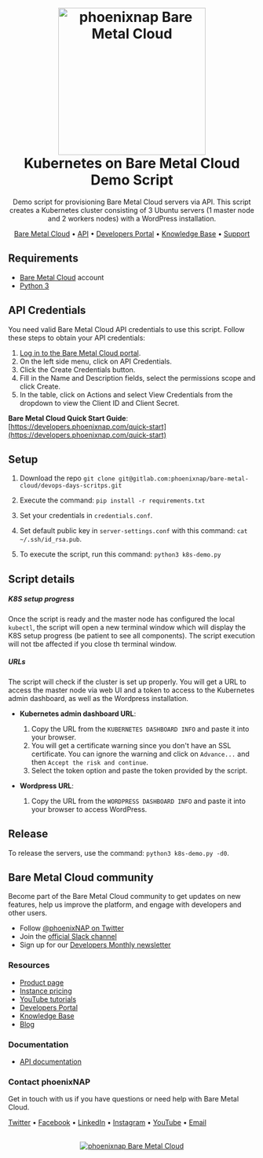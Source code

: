 <h1 align="center">
  <br>
  <a href="https://phoenixnap.com/bare-metal-cloud"><img src="https://user-images.githubusercontent.com/78744488/109779287-16da8600-7c06-11eb-81a1-97bf44983d33.png" alt="phoenixnap Bare Metal Cloud" width="300"></a>
  <br>
  Kubernetes on Bare Metal Cloud Demo Script
  <br>
</h1>

<p align="center">
Demo script for provisioning Bare Metal Cloud servers via API. This script creates a Kubernetes cluster consisting of 3 Ubuntu servers (1 master node and 2 workers nodes) with a WordPress installation.
</p>

<p align="center">
  <a href="https://phoenixnap.com/bare-metal-cloud">Bare Metal Cloud</a> •
  <a href="https://developers.phoenixnap.com/docs/bmc/1/overview">API</a> •
  <a href="https://developers.phoenixnap.com/">Developers Portal</a> •
  <a href="http://phoenixnap.com/kb">Knowledge Base</a> •
  <a href="https://developers.phoenixnap.com/support">Support</a>
</p>

## Requirements

- [Bare Metal Cloud](https://bmc.phoenixnap.com) account
- [Python 3](https://www.python.org/downloads/)

## API Credentials

You need valid Bare Metal Cloud API credentials to use this script. Follow these steps to obtain your API credentials:

1. [Log in to the Bare Metal Cloud portal](https://bmc.phoenixnap.com).
2. On the left side menu, click on API Credentials.
3. Click the Create Credentials button.
4. Fill in the Name and Description fields, select the permissions scope and click Create.
5. In the table, click on Actions and select View Credentials from the dropdown to view the Client ID and Client Secret.

**Bare Metal Cloud Quick Start Guide**: [https://developers.phoenixnap.com/quick-start](https://developers.phoenixnap.com/quick-start)

## Setup

1. Download the repo ```git clone git@gitlab.com:phoenixnap/bare-metal-cloud/devops-days-scritps.git```

2. Execute the command: ```pip install -r requirements.txt```

3. Set your credentials in ```credentials.conf```.

4. Set default public key in ```server-settings.conf``` with this command: ```cat ~/.ssh/id_rsa.pub```.

5. To execute the script, run this command: ```python3 k8s-demo.py```

## Script details

##### K8S setup progress 
Once the script is ready and the master node has configured the local ```kubectl```, the script will open a new terminal window which will display the K8S setup progress (be patient to see all components). The script execution will not tbe affected if you close th terminal window.

##### URLs
The script will check if the cluster is set up properly. You will get a URL to access the master node via web UI and a token to access to the Kubernetes admin dashboard, as well as the Wordpress installation.

- **Kubernetes admin dashboard URL**: 
    1. Copy the URL from the ```KUBERNETES DASHBOARD INFO``` and paste it into your browser.
    2. You will get a certificate warning since you don't have an SSL certificate. You can ignore the warning and click on ```Advance...``` and then ```Accept the risk and continue```.
    3. Select the token option and paste the token provided by the script.

- **Wordpress URL**: 
    1. Copy the URL from the ```WORDPRESS DASHBOARD INFO``` and paste it into your browser to access WordPress.

## Release

To release the servers, use the command: ```python3 k8s-demo.py -d0```.

## Bare Metal Cloud community

Become part of the Bare Metal Cloud community to get updates on new features, help us improve the platform, and engage with developers and other users.

- Follow [@phoenixNAP on Twitter](https://twitter.com/phoenixnap)
- Join the [official Slack channel](https://phoenixnap.slack.com)
- Sign up for our [Developers Monthly newsletter](https://phoenixnap.com/developers-monthly-newsletter)

### Resources

- [Product page](https://phoenixnap.com/bare-metal-cloud)
- [Instance pricing](https://phoenixnap.com/bare-metal-cloud/instances)
- [YouTube tutorials](https://www.youtube.com/watch?v=8TLsqgLDMN4&list=PLWcrQnFWd54WwkHM0oPpR1BrAhxlsy1Rc&ab_channel=PhoenixNAPGlobalITServices)
- [Developers Portal](https://developers.phoenixnap.com)
- [Knowledge Base](https://phoenixnap.com/kb)
- [Blog](https:/phoenixnap.com/blog)

### Documentation

- [API documentation](https://developers.phoenixnap.com/docs/bmc/1/overview)

### Contact phoenixNAP

Get in touch with us if you have questions or need help with Bare Metal Cloud.

<p align="left">
  <a href="https://twitter.com/phoenixNAP">Twitter</a> •
  <a href="https://www.facebook.com/phoenixnap">Facebook</a> •
  <a href="https://www.linkedin.com/company/phoenix-nap">LinkedIn</a> •
  <a href="https://www.instagram.com/phoenixnap">Instagram</a> •
  <a href="https://www.youtube.com/user/PhoenixNAPdatacenter">YouTube</a> •
  <a href="https://developers.phoenixnap.com/support">Email</a> 
</p>

<p align="center">
  <br>
  <a href="https://phoenixnap.com/bare-metal-cloud"><img src="https://user-images.githubusercontent.com/78744488/109779474-47222480-7c06-11eb-8ed6-91e28af3a79c.jpg" alt="phoenixnap Bare Metal Cloud"></a>
</p>
